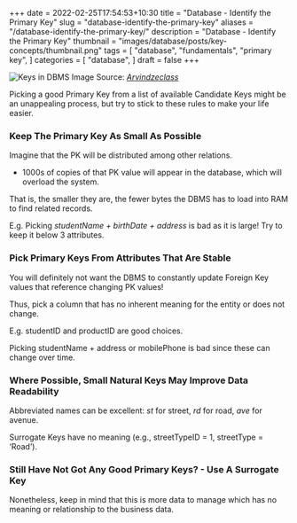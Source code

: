 +++
date = 2022-02-25T17:54:53+10:30
title = "Database - Identify the Primary Key"
slug = "database-identify-the-primary-key"
aliases = "/database-identify-the-primary-key/"
description = "Database - Identify the Primary Key"
thumbnail = "images/database/posts/key-concepts/thumbnail.png"
tags = [
    "database",
    "fundamentals",
    "primary key",
]
categories = [
    "database",
]
draft = false
+++

![Keys in DBMS](/images/database/posts/key-concepts/thumbnail.png)
Image Source:
*[Arvindzeclass](https://www.arvindzeclass.in/2021/06/What-is-primary-key.html)*

Picking a good Primary Key from a list of available Candidate Keys might be an
unappealing process, but try to stick to these rules to make your life easier.

### Keep The Primary Key As Small As Possible

Imagine that the PK will be distributed among other relations.

- 1000s of copies of that PK value will appear in the database, which will
  overload the system.

That is, the smaller they are, the fewer bytes the DBMS has to load into RAM to
find related records.

E.g. Picking *studentName + birthDate + address* is bad as it is large! Try to
keep it below 3 attributes.

### Pick Primary Keys From Attributes That Are Stable

You will definitely not want the DBMS to constantly update Foreign Key values
that reference changing PK values!

Thus, pick a column that has no inherent meaning for the entity or does not
change.

E.g. studentID and productID are good choices.

Picking studentName + address or mobilePhone is bad since these can change over
time.

### Where Possible, Small Natural Keys May Improve Data Readability

Abbreviated names can be excellent: *st* for street, *rd* for road, *ave* for
avenue.

Surrogate Keys have no meaning (e.g., streetTypeID = 1, streetType = ‘Road’).

### Still Have Not Got Any Good Primary Keys? - Use A Surrogate Key

Nonetheless, keep in mind that this is more data to manage which has no meaning
or relationship to the business data.
